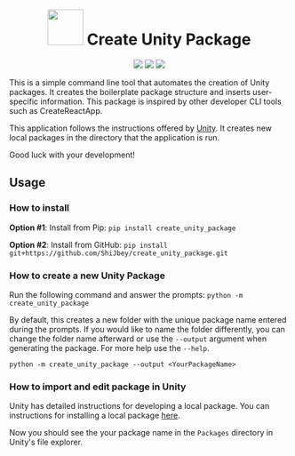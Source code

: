 <h1 align="center">
  <img
    width="64"
    height="64"
    src="https://user-images.githubusercontent.com/11076525/190913978-f17fed38-e1d1-4a3c-9547-9d685b9e4a13.png"
  >
  Create Unity Package
</h1>

<p align="center">
  <img src="https://img.shields.io/pypi/dm/create-unity-package">
  <img src="https://img.shields.io/pypi/l/create-unity-package">
  <img src="https://img.shields.io/pypi/v/create-unity-package">
</p>

This is a simple command line tool that automates the creation of
Unity packages. It creates the boilerplate package structure and
inserts user-specific information. This package is inspired by
other developer CLI tools such as CreateReactApp.

This application follows the instructions offered by
[Unity](https://docs.unity3d.com/Manual/CustomPackages.html). It
creates new local packages in the directory that the application
is run.

Good luck with your development!

## Usage

### How to install

**Option #1**: Install from Pip: `pip install create_unity_package`

**Option #2**: Install from GitHub: `pip install git+https://github.com/ShiJbey/create_unity_package.git`

### How to create a new Unity Package

Run the following command and answer the prompts: `python -m create_unity_package`

By default, this creates a new folder with the unique package
name entered during the prompts. If you would like to name the
folder differently, you can change the folder name afterward or
use the `--output` argument when generating the package. For more
help use the `--help`.

```
python -m create_unity_package --output <YourPackageName>
```

### How to import and edit package in Unity

Unity has detailed instructions for developing a local package.
You can instructions for installing a local package
[here](https://docs.unity3d.com/Manual/upm-ui-local.html).

Now you should see the your package name in the `Packages` directory
in Unity's file explorer.
